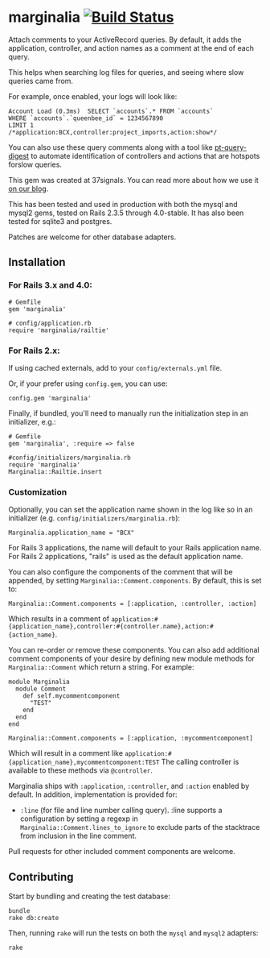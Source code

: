 # marginalia [![Build Status](https://secure.travis-ci.org/basecamp/marginalia.png?branch=master)](http://travis-ci.org/basecamp/marginalia)

Attach comments to your ActiveRecord queries. By default, it adds the application, controller, and action names as a
comment at the end of each query.

This helps when searching log files for queries, and seeing where slow queries came from.

For example, once enabled, your logs will look like:

    Account Load (0.3ms)  SELECT `accounts`.* FROM `accounts` 
    WHERE `accounts`.`queenbee_id` = 1234567890 
    LIMIT 1 
    /*application:BCX,controller:project_imports,action:show*/

You can also use these query comments along with a tool like [pt-query-digest](http://www.percona.com/doc/percona-toolkit/2.1/pt-query-digest.html#query-reviews) 
to automate identification of controllers and actions that are hotspots forslow queries.

This gem was created at 37signals. You can read more about how we use it [on
our blog](http://37signals.com/svn/posts/3130-tech-note-mysql-query-comments-in-rails).

This has been tested and used in production with both the mysql and mysql2 gems, 
tested on Rails 2.3.5 through 4.0-stable. It has also been tested for sqlite3 and postgres.

Patches are welcome for other database adapters. 

## Installation

### For Rails 3.x and 4.0:

    # Gemfile
    gem 'marginalia'
    
    # config/application.rb
    require 'marginalia/railtie'


### For Rails 2.x:

If using cached externals, add to your `config/externals.yml` file.

Or, if your prefer using `config.gem`, you can use:

    config.gem 'marginalia'

Finally, if bundled, you'll need to manually run the initialization step in an
initializer, e.g.:
    
    # Gemfile
    gem 'marginalia', :require => false

    #config/initializers/marginalia.rb
    require 'marginalia'
    Marginalia::Railtie.insert

### Customization
Optionally, you can set the application name shown in the log like so in an initializer (e.g. `config/initializers/marginalia.rb`):

    Marginalia.application_name = "BCX"

For Rails 3 applications, the name will default to your Rails application name.
For Rails 2 applications, "rails" is used as the default application name.

You can also configure the components of the comment that will be appended,
by setting `Marginalia::Comment.components`. By default, this is set to:

    Marginalia::Comment.components = [:application, :controller, :action]

Which results in a comment of
`application:#{application_name},controller:#{controller.name},action:#{action_name}`.

You can re-order or remove these components. You can also add additional
comment components of your desire by defining new module methods for
`Marginalia::Comment` which return a string. For example:

    module Marginalia
      module Comment
        def self.mycommentcomponent
          "TEST"
        end
      end
    end

    Marginalia::Comment.components = [:application, :mycommentcomponent]

Which will result in a comment like
`application:#{application_name},mycommentcomponent:TEST`
The calling controller is available to these methods via `@controller`.

Marginalia ships with `:application`, `:controller`, and `:action` enabled by
default. In addition, implementation is provided for:
  * `:line` (for file and line number calling query). :line supports
    a configuration by setting a regexp in `Marginalia::Comment.lines_to_ignore`
    to exclude parts of the stacktrace from inclusion in the line comment.

Pull requests for other included comment components are welcome.

## Contributing

Start by bundling and creating the test database:

    bundle
    rake db:create

Then, running `rake` will run the tests on both the `mysql` and `mysql2` adapters:

    rake


